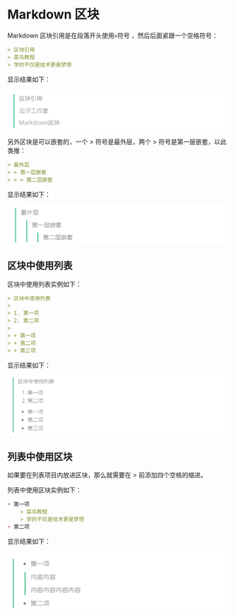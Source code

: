 # Markdown 区块

Markdown 区块引用是在段落开头使用`>`符号 ，然后后面紧跟一个空格符号：

```md
> 区块引用
> 菜鸟教程
> 学的不仅是技术更是梦想
```

显示结果如下：

![效果](./图床/Markdown区块.png)

另外区块是可以嵌套的，一个 > 符号是最外层，两个 > 符号是第一层嵌套，以此类推：

```md
> 最外层
> > 第一层嵌套
> > > 第二层嵌套
```

显示结果如下：

![效果](./图床/区块嵌套.png)

## 区块中使用列表

区块中使用列表实例如下：

```md
> 区块中使用列表
>
> 1. 第一项
> 2. 第二项
>
> + 第一项
> + 第二项
> + 第三项
```

显示结果如下：

![效果](./图床/列表中使用列表.png)

## 列表中使用区块

如果要在列表项目内放进区块，那么就需要在 > 前添加四个空格的缩进。

列表中使用区块实例如下：

```md
+ 第一项
    > 菜鸟教程
    > 学的不仅是技术更是梦想
+ 第二项
```

显示结果如下：

![效果](./图床/列表中使用区块实例.png)
